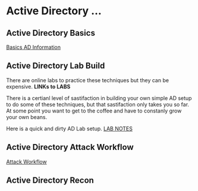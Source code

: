 # Active Directory ... 

## Active Directory Basics
[Basics AD Information](ActiveDirectoryBasicInformation.md)

## Active Directory Lab Build
There are online labs to practice these techniques but they can be expensive.  **LINKs to LABS**

There is a certianl level of sastifaction in building your own simple AD setup to do some of these techniques, but that sastifaction only takes you so far.  At some point you want to get to the coffee and have to constanly grow your own beans.

Here is a quick and dirty AD Lab setup.  [LAB NOTES](ActiveDirectoryLabBuild.md)
## Active Directory Attack Workflow
[Attack Workflow](ActiveDirectoryAttackWorkflow.md)

## Active Directory Recon



